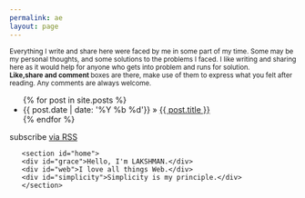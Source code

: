 ```yaml
---
permalink: ae
layout: page
---
```


<small>Everything I  write and share here were faced by me in some part of my time. Some may be my personal thoughts, and some solutions to the problems I faced. I like writing and sharing here as it would help for anyone who gets into problem and runs for solution.<br>
<b>Like,share and comment </b> boxes are there, make use of them to express what you felt after reading. Any comments are always welcome.</small>
<div>

<ul class="post-list">
  {% for post in site.posts %}
    <li>
      <span class="post-meta">{{ post.date | date: '%Y %b %d'}}</span> &raquo; <a href="{{ post.url | prepend: site.baseurl }}">{{ post.title }}</a>
    </li>
  {% endfor %}

  </ul>

  <p class="rss-subscribe">subscribe <a href="{{ "/feed.xml" | prepend: site.baseurl }}">via RSS</a></p>

</div>


<script>
  (function(i,s,o,g,r,a,m){i['GoogleAnalyticsObject']=r;i[r]=i[r]||function(){
  (i[r].q=i[r].q||[]).push(arguments)},i[r].l=1*new Date();a=s.createElement(o),
  m=s.getElementsByTagName(o)[0];a.async=1;a.src=g;m.parentNode.insertBefore(a,m)
  })(window,document,'script','https://www.google-analytics.com/analytics.js','ga');

  ga('create', 'UA-76574913-2', 'auto');
  ga('send', 'pageview');

</script>




<div id="body1">
<div id="page">
    
       <section id="home">
       <div id="grace">Hello, I'm LAKSHMAN.</div>
       <div id="web">I love all things Web.</div>
       <div id="simplicity">Simplicity is my principle.</div>
       </section>

</div>
</div>
</div>